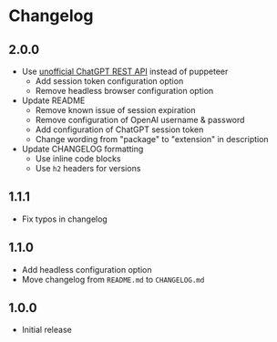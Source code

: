 # Changelog

## 2.0.0

- Use [unofficial ChatGPT REST API](https://github.com/transitive-bullshit/chatgpt-api) instead of puppeteer
    - Add session token configuration option
    - Remove headless browser configuration option
- Update README
    - Remove known issue of session expiration
    - Remove configuration of OpenAI username & password
    - Add configuration of ChatGPT session token
    - Change wording from "package" to "extension" in description
- Update CHANGELOG formatting
    - Use inline code blocks
    - Use `h2` headers for versions

## 1.1.1

- Fix typos in changelog

## 1.1.0

- Add headless configuration option
- Move changelog from `README.md` to `CHANGELOG.md`

## 1.0.0

- Initial release

